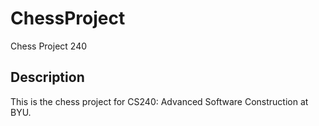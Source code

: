 # ChessProject
Chess Project 240

## Description
This is the chess project for CS240: Advanced Software Construction at BYU.
